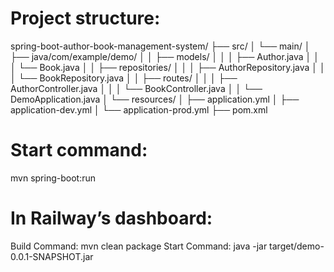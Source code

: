 # Project structure:
spring-boot-author-book-management-system/
├── src/
│   └── main/
│       ├── java/com/example/demo/
│       │   ├── models/
│       │   │   ├── Author.java
│       │   │   └── Book.java
│       │   ├── repositories/
│       │   │   ├── AuthorRepository.java
│       │   │   └── BookRepository.java
│       │   ├── routes/
│       │   │   ├── AuthorController.java
│       │   │   └── BookController.java
│       │   └── DemoApplication.java
│       └── resources/
│           ├── application.yml
│           ├── application-dev.yml
│           └── application-prod.yml
├── pom.xml

# Start command:
mvn spring-boot:run


# In Railway’s dashboard:
Build Command: mvn clean package
Start Command: java -jar target/demo-0.0.1-SNAPSHOT.jar